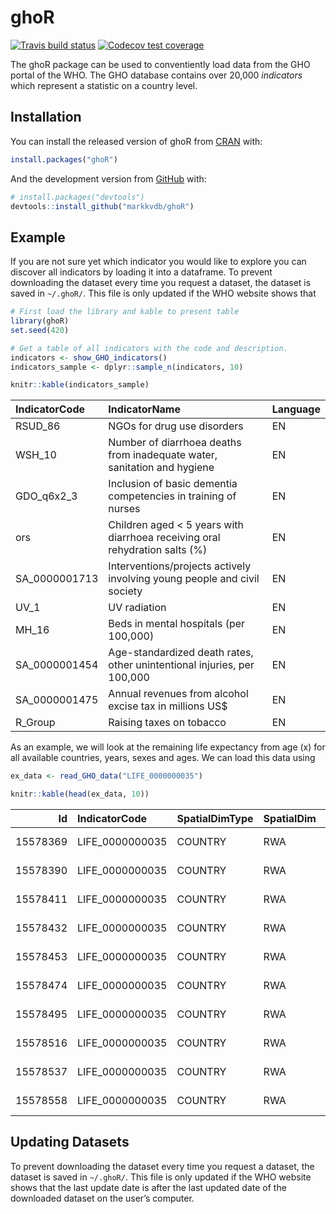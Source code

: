 
<!-- README.md is generated from README.Rmd. Please edit that file -->

# ghoR

<!-- badges: start -->

[![Travis build
status](https://travis-ci.org/markkvdb/ghoR.svg?branch=master)](https://travis-ci.org/markkvdb/ghoR)
[![Codecov test
coverage](https://codecov.io/gh/markkvdb/ghoR/branch/master/graph/badge.svg)](https://codecov.io/gh/markkvdb/ghoR?branch=master)
<!-- badges: end -->

The ghoR package can be used to conventiently load data from the GHO
portal of the WHO. The GHO database contains over 20,000 *indicators*
which represent a statistic on a country level.

## Installation

You can install the released version of ghoR from
[CRAN](https://CRAN.R-project.org) with:

``` r
install.packages("ghoR")
```

And the development version from [GitHub](https://github.com/) with:

``` r
# install.packages("devtools")
devtools::install_github("markkvdb/ghoR")
```

## Example

If you are not sure yet which indicator you would like to explore you
can discover all indicators by loading it into a dataframe. To prevent
downloading the dataset every time you request a dataset, the dataset is
saved in `~/.ghoR/`. This file is only updated if the WHO website shows
that

``` r
# First load the library and kable to present table
library(ghoR)
set.seed(420)

# Get a table of all indicators with the code and description.
indicators <- show_GHO_indicators()
indicators_sample <- dplyr::sample_n(indicators, 10)

knitr::kable(indicators_sample)
```

| IndicatorCode  | IndicatorName                                                                | Language |
| :------------- | :--------------------------------------------------------------------------- | :------- |
| RSUD\_86       | NGOs for drug use disorders                                                  | EN       |
| WSH\_10        | Number of diarrhoea deaths from inadequate water, sanitation and hygiene     | EN       |
| GDO\_q6x2\_3   | Inclusion of basic dementia competencies in training of nurses               | EN       |
| ors            | Children aged \< 5 years with diarrhoea receiving oral rehydration salts (%) | EN       |
| SA\_0000001713 | Interventions/projects actively involving young people and civil society     | EN       |
| UV\_1          | UV radiation                                                                 | EN       |
| MH\_16         | Beds in mental hospitals (per 100,000)                                       | EN       |
| SA\_0000001454 | Age-standardized death rates, other unintentional injuries, per 100,000      | EN       |
| SA\_0000001475 | Annual revenues from alcohol excise tax in millions US$                      | EN       |
| R\_Group       | Raising taxes on tobacco                                                     | EN       |

As an example, we will look at the remaining life expectancy from age
\(x\) for all available countries, years, sexes and ages. We can load
this data using

``` r
ex_data <- read_GHO_data("LIFE_0000000035")

knitr::kable(head(ex_data, 10))
```

|       Id | IndicatorCode    | SpatialDimType | SpatialDim | TimeDimType | TimeDim | Dim1Type | Dim1 | Dim2Type | Dim2     | Dim3Type | Dim3 | DataSourceDimType | DataSourceDim | Value | NumericValue | Low | High | Comments | Date                          |
| -------: | :--------------- | :------------- | :--------- | :---------- | ------: | :------- | :--- | :------- | :------- | :------- | :--- | :---------------- | :------------ | :---- | -----------: | :-- | :--- | :------- | :---------------------------- |
| 15578369 | LIFE\_0000000035 | COUNTRY        | RWA        | YEAR        |    2000 | SEX      | BTSX | AGEGROUP | AGELT1   | NA       | NA   | NA                | NA            | 45.7  |     45.70058 | NA  | NA   | NA       | 2017-03-31T08:39:36.323+02:00 |
| 15578390 | LIFE\_0000000035 | COUNTRY        | RWA        | YEAR        |    2000 | SEX      | BTSX | AGEGROUP | AGE1-4   | NA       | NA   | NA                | NA            | 50.3  |     50.25219 | NA  | NA   | NA       | 2017-03-31T08:39:37.38+02:00  |
| 15578411 | LIFE\_0000000035 | COUNTRY        | RWA        | YEAR        |    2000 | SEX      | BTSX | AGEGROUP | AGE5-9   | NA       | NA   | NA                | NA            | 50.6  |     50.56797 | NA  | NA   | NA       | 2017-03-31T08:39:38.317+02:00 |
| 15578432 | LIFE\_0000000035 | COUNTRY        | RWA        | YEAR        |    2000 | SEX      | BTSX | AGEGROUP | AGE10-14 | NA       | NA   | NA                | NA            | 47.4  |     47.35501 | NA  | NA   | NA       | 2017-03-31T08:39:39.123+02:00 |
| 15578453 | LIFE\_0000000035 | COUNTRY        | RWA        | YEAR        |    2000 | SEX      | BTSX | AGEGROUP | AGE15-19 | NA       | NA   | NA                | NA            | 43.3  |     43.25390 | NA  | NA   | NA       | 2017-03-31T08:39:40.14+02:00  |
| 15578474 | LIFE\_0000000035 | COUNTRY        | RWA        | YEAR        |    2000 | SEX      | BTSX | AGEGROUP | AGE20-24 | NA       | NA   | NA                | NA            | 39.2  |     39.19952 | NA  | NA   | NA       | 2017-03-31T08:39:41.17+02:00  |
| 15578495 | LIFE\_0000000035 | COUNTRY        | RWA        | YEAR        |    2000 | SEX      | BTSX | AGEGROUP | AGE25-29 | NA       | NA   | NA                | NA            | 35.4  |     35.41076 | NA  | NA   | NA       | 2017-03-31T08:39:42.293+02:00 |
| 15578516 | LIFE\_0000000035 | COUNTRY        | RWA        | YEAR        |    2000 | SEX      | BTSX | AGEGROUP | AGE30-34 | NA       | NA   | NA                | NA            | 32    |     31.97939 | NA  | NA   | NA       | 2017-03-31T08:39:43.363+02:00 |
| 15578537 | LIFE\_0000000035 | COUNTRY        | RWA        | YEAR        |    2000 | SEX      | BTSX | AGEGROUP | AGE35-39 | NA       | NA   | NA                | NA            | 28.9  |     28.89335 | NA  | NA   | NA       | 2017-03-31T08:39:44.717+02:00 |
| 15578558 | LIFE\_0000000035 | COUNTRY        | RWA        | YEAR        |    2000 | SEX      | BTSX | AGEGROUP | AGE40-44 | NA       | NA   | NA                | NA            | 26    |     25.98571 | NA  | NA   | NA       | 2017-03-31T08:39:45.543+02:00 |

## Updating Datasets

To prevent downloading the dataset every time you request a dataset, the
dataset is saved in `~/.ghoR/`. This file is only updated if the WHO
website shows that the last update date is after the last updated date
of the downloaded dataset on the user’s computer.
